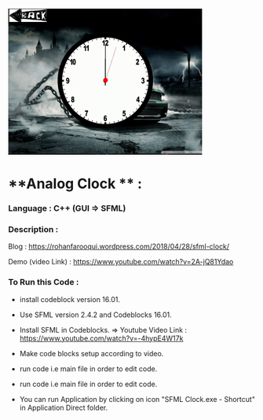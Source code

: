 ![](https://github.com/LOL-32/Analog-Clock-Cpp/blob/master/sfml_clock.png)

# **Analog Clock ** :

### **Language** : C++ (GUI => SFML)

### **Description** :

Blog               : https://rohanfarooqui.wordpress.com/2018/04/28/sfml-clock/

Demo (video Link)  : https://www.youtube.com/watch?v=2A-jQ81Ydao

### **To Run this Code** :

* install codeblock version 16.01.

* Use SFML version 2.4.2 and Codeblocks 16.01.

* Install SFML in Codeblocks. => Youtube Video Link : https://www.youtube.com/watch?v=-4hypE4W17k 

* Make code blocks setup according to video.

* run code  i.e main file in order to edit code.

* run code  i.e main file in order to edit code.

* You can run Application by clicking on icon "SFML Clock.exe - Shortcut" in Application Direct folder.


